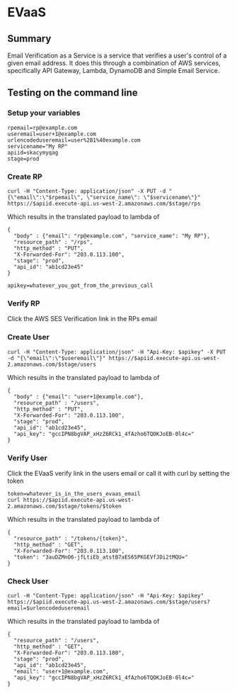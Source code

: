 # EVaaS

## Summary

Email Verification as a Service is a service that verifies a user's control
of a given email address. It does this through a combination of AWS services,
specifically API Gateway, Lambda, DynamoDB and Simple Email Service.


## Testing on the command line

### Setup your variables

```
rpemail=rp@example.com
useremail=user+1@example.com
urlencodeduseremail=user%2B1%40example.com
servicename="My RP"
apiid=skacymyqag
stage=prod
```

### Create RP

    curl -H "Content-Type: application/json" -X PUT -d "{\"email\":\"$rpemail\", \"service_name\": \"$servicename\"}" https://$apiid.execute-api.us-west-2.amazonaws.com/$stage/rps

Which results in the translated payload to lambda of

```
{
  "body" : {"email": "rp@example.com", "service_name": "My RP"},
  "resource_path" : "/rps",
  "http_method" : "PUT",
  "X-Forwarded-For": "203.0.113.100",
  "stage": "prod",
  "api_id": "ab1cd23e45"
}
```

    apikey=whatever_you_got_from_the_previous_call

### Verify RP

Click the AWS SES Verification link in the RPs email

### Create User

    curl -H "Content-Type: application/json" -H "Api-Key: $apikey" -X PUT -d "{\"email\":\"$useremail\"}" https://$apiid.execute-api.us-west-2.amazonaws.com/$stage/users

Which results in the translated payload to lambda of

```
{
  "body" : {"email": "user+1@example.com"},
  "resource_path" : "/users",
  "http_method" : "PUT",
  "X-Forwarded-For": "203.0.113.100",
  "stage": "prod",
  "api_id": "ab1cd23e45",
  "api_key": "gccIPN8bgVAP_xHzZ6RCk1_4fAzho6TQOKJoEB-0l4c="
}
```

### Verify User

Click the EVaaS verify link in the users email or call it with curl by setting the token

    token=whatever_is_in_the_users_evaas_email
    curl https://$apiid.execute-api.us-west-2.amazonaws.com/$stage/tokens/$token

Which results in the translated payload to lambda of

```
{
  "resource_path" : "/tokens/{token}",
  "http_method" : "GET",
  "X-Forwarded-For": "203.0.113.100",
  "token": "3auDZMnO6-jfLtiEb_atstB7aES65PKGEVfJDi2tMQU="
}
```


### Check User

    curl -H "Content-Type: application/json" -H "Api-Key: $apikey" https://$apiid.execute-api.us-west-2.amazonaws.com/$stage/users?email=$urlencodeduseremail

Which results in the translated payload to lambda of

```
{
  "resource_path" : "/users",
  "http_method" : "GET",
  "X-Forwarded-For": "203.0.113.100",
  "stage": "prod",
  "api_id": "ab1cd23e45",
  "email": "user+1@example.com",
  "api_key": "gccIPN8bgVAP_xHzZ6RCk1_4fAzho6TQOKJoEB-0l4c="
}
```


